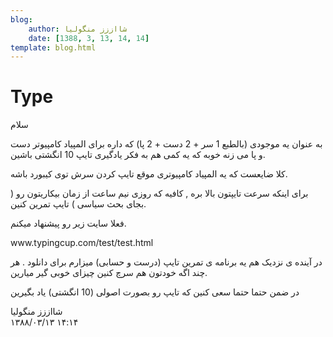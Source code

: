 ```yaml
---
blog:
    author: شااززز منگولیا
    date: [1388, 3, 13, 14, 14]
template: blog.html
---
```

# Type

<div class="cnt">
سلام<p>به عنوان یه موجودی (بالطبع 1 سر + 2 دست + 2 پا) که داره برای المپیاد کامپیوتر دست و پا می زنه خوبه که یه کمی هم به فکر یادگیری تایپ 10 انگشتی باشین.</p>
<p>کلا ضایعست که یه المپیاد کامپیوتری موقع تایپ کردن سرش توی کیبورد باشه.</p>
<p>برای اینکه سرعت تایپتون بالا بره , کافیه که روزی نیم ساعت از زمان بیکاریتون رو ( بجای بحث سیاسی ) تایپ تمرین کنین.</p>
<p>فعلا سایت زیر رو پیشنهاد میکنم.</p>
<p>www.typingcup.com/test/test.html</p>
<p>در آینده ی نزدیک هم یه برنامه ی تمرین تایپ (درست و حسابی) میزارم برای دانلود . هر چند اگه خودتون هم سرچ کنین چیزای خوبی گیر میارین.</p>
<p>در ضمن حتما حتما سعی کنین که تایپ رو بصورت اصولی (10 انگشتی) یاد بگیرین</p>
</div>

<div class="blog-info">
    <div class="blog-author">شااززز منگولیا</div>
    <div class="blog-date">۱۳۸۸/۰۳/۱۳ ۱۴:۱۴</div>
</div>


